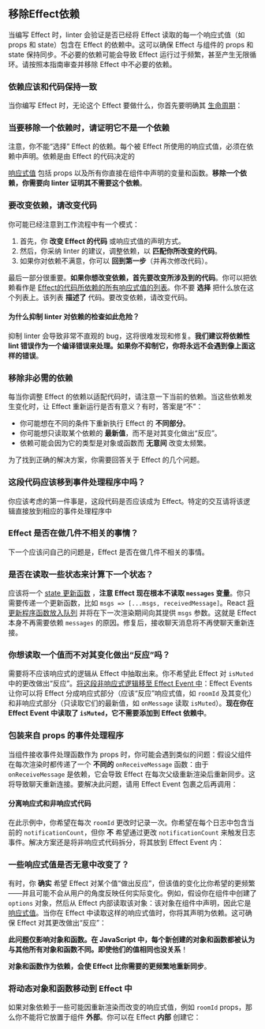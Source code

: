 ## 移除Effect依赖

当编写 Effect 时，linter 会验证是否已经将 Effect 读取的每一个响应式值（如 props 和 state）包含在 Effect 的依赖中。这可以确保 Effect 与组件的 props 和 state 保持同步。不必要的依赖可能会导致 Effect 运行过于频繁，甚至产生无限循环。请按照本指南审查并移除 Effect 中不必要的依赖。

### 依赖应该和代码保持一致 

当你编写 Effect 时，无论这个 Effect 要做什么，你首先要明确其 [生命周期](https://react.docschina.org/learn/lifecycle-of-reactive-effects#the-lifecycle-of-an-effect)：

### 当要移除一个依赖时，请证明它不是一个依赖 

注意，你不能“选择” Effect 的依赖。每个被 Effect 所使用的响应式值，必须在依赖中声明。依赖是由 Effect 的代码决定的

[响应式值](https://react.docschina.org/learn/lifecycle-of-reactive-effects#all-variables-declared-in-the-component-body-are-reactive) 包括 props 以及所有你直接在组件中声明的变量和函数。**移除一个依赖，你需要向 linter 证明其不需要这个依赖**。

### 要改变依赖，请改变代码

你可能已经注意到工作流程中有一个模式：

1. 首先，你 **改变 Effect 的代码** 或响应式值的声明方式。
2. 然后，你采纳 linter 的建议，调整依赖，以 **匹配你所改变的代码**。
3. 如果你对依赖不满意，你可以 **回到第一步**（并再次修改代码）。

最后一部分很重要。**如果你想改变依赖，首先要改变所涉及到的代码**。你可以把依赖看作是 [Effect的代码所依赖的所有响应式值的列表](https://react.docschina.org/learn/lifecycle-of-reactive-effects#react-verifies-that-you-specified-every-reactive-value-as-a-dependency)。你不要 **选择** 把什么放在这个列表上。该列表 **描述了** 代码。要改变依赖，请改变代码。

#### 为什么抑制 linter 对依赖的检查如此危险？ 

抑制 linter 会导致非常不直观的 bug，这将很难发现和修复。**我们建议将依赖性 lint 错误作为一个编译错误来处理。如果你不抑制它，你将永远不会遇到像上面这样的错误**。

### 移除非必需的依赖 

每当你调整 Effect 的依赖以适配代码时，请注意一下当前的依赖。当这些依赖发生变化时，让 Effect 重新运行是否有意义？有时，答案是“不”：

- 你可能想在不同的条件下重新执行 Effect 的 **不同部分**。
- 你可能想只读取某个依赖的 **最新值**，而不是对其变化做出“反应”。
- 依赖可能会因为它的类型是对象或函数而 **无意间** 改变太频繁。

为了找到正确的解决方案，你需要回答关于 Effect 的几个问题。

### 这段代码应该移到事件处理程序中吗？

你应该考虑的第一件事是，这段代码是否应该成为 Effect。特定的交互请将该逻辑直接放到相应的事件处理程序中

### Effect 是否在做几件不相关的事情？

下一个应该问自己的问题是，Effect 是否在做几件不相关的事情。

### 是否在读取一些状态来计算下一个状态？ 

应该将一个 [state 更新函数](https://react.docschina.org/reference/react/useState#updating-state-based-the-previous-state) ，**注意 Effect 现在根本不读取 `messages` 变量**。你只需要传递一个更新函数，比如 `msgs => [...msgs, receivedMessage]`。React [将更新程序函数放入队列](https://react.docschina.org/learn/queueing-a-series-of-state-updates) 并将在下一次渲染期间向其提供 `msgs` 参数。这就是 Effect 本身不再需要依赖 `messages` 的原因。修复后，接收聊天消息将不再使聊天重新连接。

### 你想读取一个值而不对其变化做出“反应”吗？ 

需要将不应该响应式的逻辑从 Effect 中抽取出来。你不希望此 Effect 对 `isMuted` 中的更改做出“反应”。[将这段非响应式逻辑移至 Effect Event 中](https://react.docschina.org/learn/separating-events-from-effects#declaring-an-effect-event)：Effect Events 让你可以将 Effect 分成响应式部分（应该“反应”响应式值，如 `roomId` 及其变化）和非响应式部分（只读取它们的最新值，如 `onMessage` 读取 `isMuted`）。**现在你在 Effect Event 中读取了 `isMuted`，它不需要添加到 Effect 依赖中**。

### 包装来自 props 的事件处理程序 

当组件接收事件处理函数作为 props 时，你可能会遇到类似的问题：假设父组件在每次渲染时都传递了一个 **不同的** `onReceiveMessage` 函数：由于 `onReceiveMessage` 是依赖，它会导致 Effect 在每次父级重新渲染后重新同步。这将导致聊天重新连接。要解决此问题，请用 Effect Event 包裹之后再调用：

#### 分离响应式和非响应式代码 

在此示例中，你希望在每次 `roomId` 更改时记录一次。你希望在每个日志中包含当前的 `notificationCount`，但你 **不** 希望通过更改 `notificationCount` 来触发日志事件。解决方案还是将非响应式代码拆分，将其放到 Effect Event 内：

### 一些响应式值是否无意中改变了？ 

有时，你 **确实** 希望 Effect 对某个值“做出反应”，但该值的变化比你希望的更频繁——并且可能不会从用户的角度反映任何实际变化。例如，假设你在组件中创建了 `options` 对象，然后从 Effect 内部读取该对象：该对象在组件中声明，因此它是 [响应式值](https://react.docschina.org/learn/lifecycle-of-reactive-effects#effects-react-to-reactive-values)。当你在 Effect 中读取这样的响应式值时，你将其声明为依赖。这可确保 Effect 对其更改做出“反应”：

**此问题仅影响对象和函数。在 JavaScript 中，每个新创建的对象和函数都被认为与其他所有对象和函数不同。即使他们的值相同也没关系**！

**对象和函数作为依赖，会使 Effect 比你需要的更频繁地重新同步**。

### 将动态对象和函数移动到 Effect 中 

如果对象依赖于一些可能因重新渲染而改变的响应式值，例如 `roomId` props，那么你不能将它放置于组件 **外部**。你可以在 Effect **内部** 创建它：